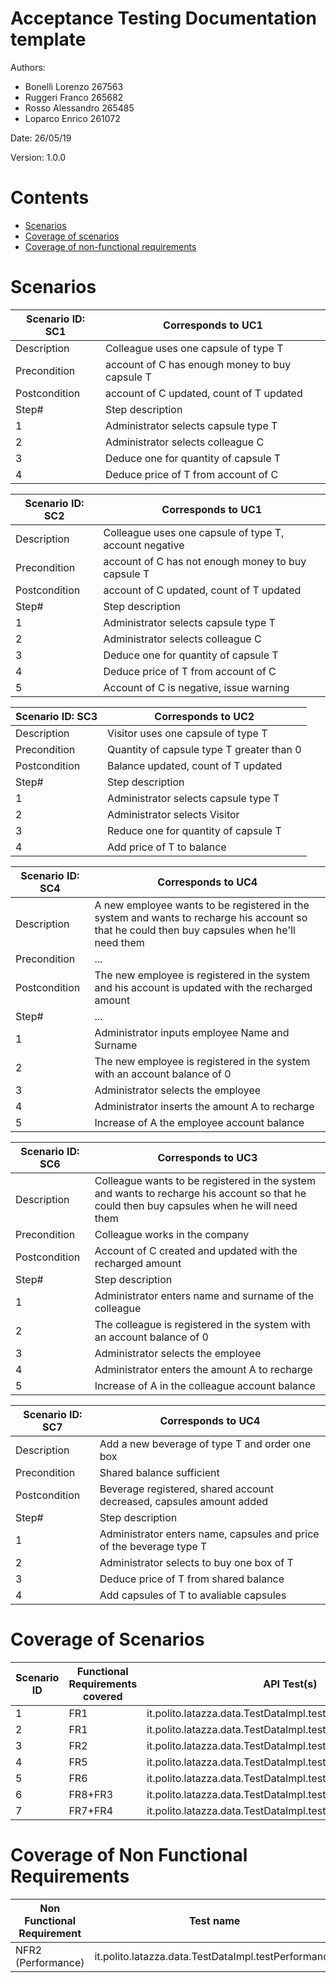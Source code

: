 # Acceptance Testing Documentation template

Authors:
* Bonelli Lorenzo 267563  
* Ruggeri Franco 265682  
* Rosso Alessandro 265485  
* Loparco Enrico 261072  

Date: 26/05/19

Version: 1.0.0


# Contents

- [Scenarios](#scenarios)
- [Coverage of scenarios](#coverage-of-scenarios)
- [Coverage of non-functional requirements](#coverage-of-non-functional-requirements)


# Scenarios

| Scenario ID: SC1 | Corresponds to UC1                             |
| ---------------- | ---------------------------------------------- |
| Description      | Colleague uses one capsule of type T           |
| Precondition     | account of C has enough money to buy capsule T |
| Postcondition    | account of C updated, count of T updated       |
| Step#            | Step description                               |
| 1                | Administrator selects capsule type T           |
| 2                | Administrator selects colleague C              |
| 3                | Deduce one for quantity of capsule T           |
| 4                | Deduce price of T from account of C            |

| Scenario ID: SC2 | Corresponds to UC1                                     |
| ---------------- | ------------------------------------------------------ |
| Description      | Colleague uses one capsule of type T, account negative |
| Precondition     | account of C has not enough money to buy capsule T     |
| Postcondition    | account of C updated, count of T updated               |
| Step#            | Step description                                       |
| 1                | Administrator selects capsule type T                   |
| 2                | Administrator selects colleague C                      |
| 3                | Deduce one for quantity of capsule T                   |
| 4                | Deduce price of T from account of C                    |
| 5                | Account of C is negative, issue warning                |

| Scenario ID: SC3	| Corresponds to UC2 				|
| --------------------	| --------------------------------------------- |
| Description     	| Visitor uses one capsule of type T 		|
| Precondition     	| Quantity of capsule type T greater than 0 	|
| Postcondition    	| Balance updated, count of T updated		|
| Step#            	| Step description      			|
| 1             	| Administrator selects capsule type T 		|
| 2                	| Administrator selects Visitor 		|
| 3                	| Reduce one for quantity of capsule T		|
| 4                	| Add price of T to balance 			|

| Scenario ID: SC4 | Corresponds to UC4 |
| ---------------- | ------------------ |
| Description      | A new employee wants to be registered in the system and wants to recharge his account so that he could then buy capsules when he'll need them                |
| Precondition     | ...                |
| Postcondition    | The new employee is registered in the system and his account is updated with the recharged amount                |
| Step#            | ...                |
| 1                 | Administrator inputs employee Name and Surname                   |
| 2                 | The new employee is registered in the system with an account balance of 0  |
| 3                 | Administrator selects the employee  |
| 4                 | Administrator inserts the amount A to recharge  |
| 5                 | Increase of A the employee account balance |

| Scenario ID: SC6 | Corresponds to UC3                                   |
| ---------------- | ------------------------------------------------------ |
| Description      | Colleague wants to be registered in the system and wants to recharge his account so that he could then buy capsules when he will need them |
| Precondition     | Colleague works in the company     |
| Postcondition    | Account of C created and updated with the recharged amount               |
| Step#            | Step description                                       |
| 1                | Administrator enters name and surname of the colleague                   |
| 2                | The colleague is registered in the system with an account balance of 0                      |
| 3                | Administrator selects the employee                  |
| 4                | Administrator enters the amount A to recharge                   |
| 5                | Increase of A in the colleague account balance                |

| Scenario ID: SC7 | Corresponds to UC4                                   |
| ---------------- | ------------------------------------------------------ |
| Description      | Add a new beverage of type T and order one box |
| Precondition     | Shared balance sufficient     |
| Postcondition    | Beverage registered, shared account decreased, capsules amount added |
| Step#            | Step description                                       |
| 1                | Administrator enters name, capsules and price of the beverage type T                |
| 2                | Administrator selects to buy one box of  T                  |
| 3                | Deduce price of T from shared balance              |
| 4                | Add capsules of T to avaliable capsules                  |


# Coverage of Scenarios

| Scenario ID | Functional Requirements covered | API Test(s) | GUI Test(s) |
| ----------- | ------------------------------- | ----------- | ----------- |
| 1           | FR1                             | it.polito.latazza.data.TestDataImpl.testSellCapsules1			| scenario_1.txt	|
| 2           | FR1                             | it.polito.latazza.data.TestDataImpl.testScenario2            		| scenario_2.txt	|
| 3	      | FR2                             | it.polito.latazza.data.TestDataImpl.testSellCapsulesToVisitor1        | scenario_3.txt	|
| 4           | FR5                             | it.polito.latazza.data.TestDataImpl.testGetEmployeeReport1            |             		|
| 5           | FR6                             | it.polito.latazza.data.TestDataImpl.testGetReport1            	|             		|
| 6	      | FR8+FR3				| it.polito.latazza.data.TestDataImpl.testScenario6 			| scenario_6.txt	|
| 7	      | FR7+FR4				| it.polito.latazza.data.TestDataImpl.testScenario7 			| scenario_7.txt	|


# Coverage of Non Functional Requirements

| Non Functional Requirement	| Test name	|
| ----------------------------	| ------------- |
| NFR2 (Performance)      		| it.polito.latazza.data.TestDataImpl.testPerformance |
